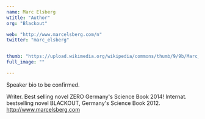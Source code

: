 ```yaml
---
name: Marc Elsberg
wtitle: "Author"
org: "Blackout"

web: "http://www.marcelsberg.com/n"
twitter: "marc_elsberg"


thumb: "https://upload.wikimedia.org/wikipedia/commons/thumb/9/9b/Marc_Elsberg_Jan2013.jpg/800px-Marc_Elsberg_Jan2013.jpg"
full_image: ""

---
```


Speaker bio to be confirmed.

Writer. Best selling novel ZERO Germany's Science Book 2014! Internat. bestselling novel BLACKOUT, Germany's Science Book 2012. http://www.marcelsberg.com 